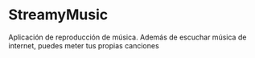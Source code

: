 # StreamyMusic
Aplicación de reproducción de música. Además de escuchar música de internet, puedes meter tus propias canciones
